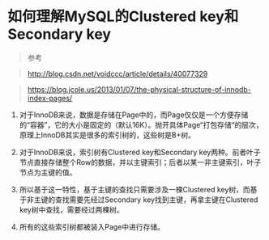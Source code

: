 # 如何理解MySQL的Clustered key和Secondary key

> 参考

> http://blog.csdn.net/voidccc/article/details/40077329

> https://blog.jcole.us/2013/01/07/the-physical-structure-of-innodb-index-pages/


1. 对于InnoDB来说，数据是存储在Page中的，而Page仅仅是一个方便存储的“容器”，它的大小是固定的（默认16K）。抛开具体Page“打包存储“的层次，原理上InnoDB其实是很多的索引树的，这些树是B+树。

1. 对于InnoDB来说，索引树有Clustered key和Secondary key两种。前者叶子节点直接存储整个Row的数据，并以主键索引；后者以某一非主键索引，叶子节点为主键的值。

1. 所以基于这一特性，基于主键的查找只需要涉及一棵Clustered key树，而基于非主键的查找需要先经过Secondary key找到主键，再拿主键在Clustered key树中查找，需要经过两棵树。

1. 所有的这些索引树都被装入Page中进行存储。

